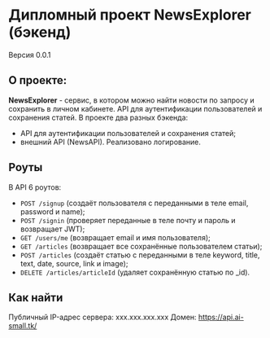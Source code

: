 # Дипломный проект NewsExplorer (бэкенд)

Версия 0.0.1

## О проекте:

**NewsExplorer** - сервис, в котором можно найти новости по запросу и сохранить в личном кабинете. API для аутентификации пользователей и сохранения статей. В проекте два разных бэкенда: 
* API для аутентификации пользователей и сохранения статей;
* внешний API (NewsAPI).
Реализовано логирование. 

## Роуты

В API 6 роутов:
* `POST /signup` (создаёт пользователя с переданными в теле email, password и name);
* `POST /signin` (проверяет переданные в теле почту и пароль и возвращает JWT);
* `GET /users/me` (возвращает email и имя пользователя);
* `GET /articles` (возвращает все сохранённые пользователем статьи);
* `POST /articles` (создаёт статью с переданными в теле keyword, title, text, date, source, link и image);
* `DELETE /articles/articleId` (удаляет сохранённую статью  по _id).

## Как найти

Публичный IP-адрес сервера: xxx.xxx.xxx.xxx
Домен: https://api.ai-small.tk/ 

